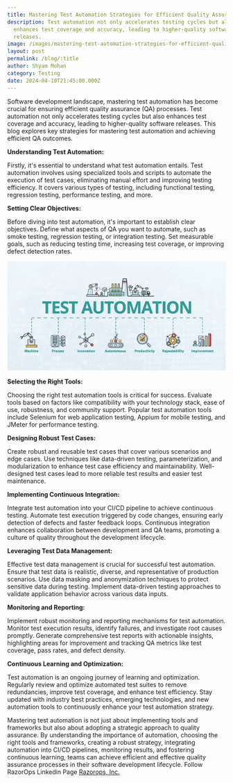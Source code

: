 ```yaml
---
title: Mastering Test Automation Strategies for Efficient Quality Assurance
description: Test automation not only accelerates testing cycles but also
  enhances test coverage and accuracy, leading to higher-quality software
  releases.
image: /images/mastering-test-automation-strategies-for-efficient-quality-assurance.webp
layout: post
permalink: /blog/:title
author: Shyam Mohan
category: Testing
date: 2024-04-10T21:45:00.000Z
---
```


Software development landscape, mastering test automation has become crucial for ensuring efficient quality assurance (QA) processes. Test automation not only accelerates testing cycles but also enhances test coverage and accuracy, leading to higher-quality software releases. This blog explores key strategies for mastering test automation and achieving efficient QA outcomes.

**Understanding Test Automation:**

Firstly, it's essential to understand what test automation entails. Test automation involves using specialized tools and scripts to automate the execution of test cases, eliminating manual effort and improving testing efficiency. It covers various types of testing, including functional testing, regression testing, performance testing, and more.

**Setting Clear Objectives:**

Before diving into test automation, it's important to establish clear objectives. Define what aspects of QA you want to automate, such as smoke testing, regression testing, or integration testing. Set measurable goals, such as reducing testing time, increasing test coverage, or improving defect detection rates.

  
![](images/test-automation.webp)

**Selecting the Right Tools:**

Choosing the right test automation tools is critical for success. Evaluate tools based on factors like compatibility with your technology stack, ease of use, robustness, and community support. Popular test automation tools include Selenium for web application testing, Appium for mobile testing, and JMeter for performance testing.

**Designing Robust Test Cases:**

Create robust and reusable test cases that cover various scenarios and edge cases. Use techniques like data-driven testing, parameterization, and modularization to enhance test case efficiency and maintainability. Well-designed test cases lead to more reliable test results and easier test maintenance.

**Implementing Continuous Integration:**

Integrate test automation into your CI/CD pipeline to achieve continuous testing. Automate test execution triggered by code changes, ensuring early detection of defects and faster feedback loops. Continuous integration enhances collaboration between development and QA teams, promoting a culture of quality throughout the development lifecycle.

**Leveraging Test Data Management:**

Effective test data management is crucial for successful test automation. Ensure that test data is realistic, diverse, and representative of production scenarios. Use data masking and anonymization techniques to protect sensitive data during testing. Implement data-driven testing approaches to validate application behavior across various data inputs.

**Monitoring and Reporting:**

Implement robust monitoring and reporting mechanisms for test automation. Monitor test execution results, identify failures, and investigate root causes promptly. Generate comprehensive test reports with actionable insights, highlighting areas for improvement and tracking QA metrics like test coverage, pass rates, and defect density.

**Continuous Learning and Optimization:**

Test automation is an ongoing journey of learning and optimization. Regularly review and optimize automated test suites to remove redundancies, improve test coverage, and enhance test efficiency. Stay updated with industry best practices, emerging technologies, and new automation tools to continuously enhance your test automation strategy.

Mastering test automation is not just about implementing tools and frameworks but also about adopting a strategic approach to quality assurance. By understanding the importance of automation, choosing the right tools and frameworks, creating a robust strategy, integrating automation into CI/CD pipelines, monitoring results, and fostering continuous learning, teams can achieve efficient and effective quality assurance processes in their software development lifecycle. Follow RazorOps Linkedin Page  [Razorops, Inc.](https://www.linkedin.com/company/razorops)
